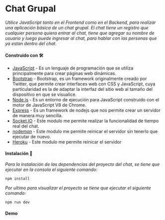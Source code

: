 # Chat Grupal

_Utilice JavaScript tanto en el Frontend como en el Backend, para realizar una aplicación básica de un chat grupal. El chat tiene un registro que cualquier persona quiera entrar al chat, tiene que agregar su nombre de usuario y luego puede ingresar al chat, para hablar con las personas que ya estan dentro del chat._

#### Construido con 🛠️

* [JavaScript](https://developer.mozilla.org/es/docs/Web/JavaScript) - Es un lenguaje de programación que se utiliza principalmente para crear páginas web dinámicas.
* [Bootstrap](https://getbootstrap.com/) - Bootstrap, es un framework originalmente creado por Twitter, que permite crear interfaces web con CSS y JavaScript, cuya particularidad es la de adaptar la interfaz del sitio web al tamaño del dispositivo en que se visualice.
* [Node.js](https://nodejs.org/es/) - Es un entorno de ejecución para JavaScript construido con el motor de JavaScript V8 de Chrome.
* [Express](https://expressjs.com/es/) - Es un framework de nodejs que nos permite crear un servidor de manera muy sencilla.
* [Socket.IO](https://socket.io/) - Este modulo me permite realizar la funcionalidad de tiempo real del chat. 
* [nodemon](https://nodemon.io/) - Este modulo me permite reinicar el servidor sin tenerlo que ejecutar de nuevo.
* [Heroku](https://nodemon.io/) - Este modulo me permite reinicar el servidor 


#### Instalación 🔧

_Para la instalación de las dependencias del proyecto del chat, se tiene que ejecutar en la consola el siguiente comando:_ 
```
npm install
```

_Por ultimo para visualizar el proyecto se tiene que ejecutar el siguiente comando:_
```
npm run dev
```

#### Demo 

